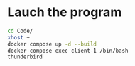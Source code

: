 # Lauch the program

```bash
cd Code/
xhost +
docker compose up -d --build
docker compose exec client-1 /bin/bash
thunderbird
```

